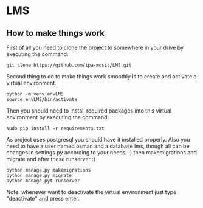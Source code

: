 # LMS
## How to make things work
First of all you need to clone the project to somewhere in your drive by executing the command:

    git clone https://github.com/ipa-mosit/LMS.git

Second thing to do to make things work smoothly is to create and activate a virtual environment.

    python -m venv envLMS
    source envLMS/bin/activate

Then you should need to install required packages into this virtual environment by executing the command:

    sudo pip install -r requirements.txt

As project uses postgresql you should have it installed properly.
Also you need to have a user named osman and a database lms, though all can be changes in settings.py according to your needs. :)
then makemigrations and migrate and after these runserver :)

    python manage.py makemigrations
    python manage.py migrate
    python manage.pyt runserver

Note: whenever want to deactivate the virtual environment just type "deactivate" and press enter.
